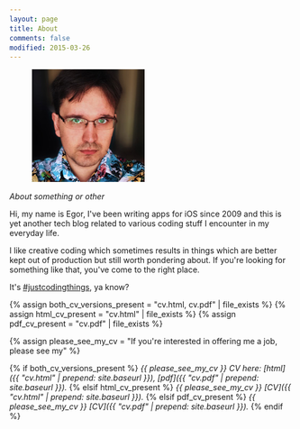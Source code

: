 ```yaml
---
layout: page
title: About
comments: false
modified: 2015-03-26
---
```


<figure class="photo float-right">
  <img src="/images/avatar.jpg" alt="" width="200" height="200">
</figure>

_About something or other_

Hi, my name is Egor, I've been writing apps for iOS since 2009 and this is yet another tech blog related to various coding stuff I encounter in my everyday life.

I like creative coding which sometimes results in things which are better kept out of production but still worth pondering about. If you're looking for something like that, you've come to the right place.

It's [#justcodingthings](http://wanderwaltz.github.io), ya know?

<!-- Link CV if corresponding files exist -->
{% assign both_cv_versions_present = "cv.html, cv.pdf" | file_exists  %}
{% assign html_cv_present = "cv.html" | file_exists  %}
{% assign pdf_cv_present = "cv.pdf" | file_exists  %}

{% assign please_see_my_cv = "If you're interested in offering me a job, please see my" %}

{% if both_cv_versions_present %}
  _{{ please_see_my_cv }} CV here:
  [html]({{ "cv.html" | prepend: site.baseurl }}),
  [pdf]({{ "cv.pdf" | prepend: site.baseurl }})._
{% elsif html_cv_present %}
  _{{ please_see_my_cv }} [CV]({{ "cv.html" | prepend: site.baseurl }})._
{% elsif pdf_cv_present %}
  _{{ please_see_my_cv }} [CV]({{ "cv.pdf" | prepend: site.baseurl }})._
{% endif %}
